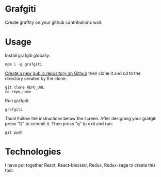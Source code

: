 # Grafgiti
Create graffity on your github contributions wall.

# Usage
Install grafgiti globally:

```
npm i -g grafgiti
```

[Create a new public repository on Github](https://github.com/new) then clone it and cd to the directory created by the clone:

```
git clone REPO_URL
cd repo_name
```

Run grafgiti:

```
grafgiti
```

Tada! Follow the instructions below the screen. After designing your grafgiti press "D" to commit it. Then press "q" to exit and run:

```
git push
```

# Technologies
I have put together React, React-blessed, Redux, Redux-saga to create this tool.
